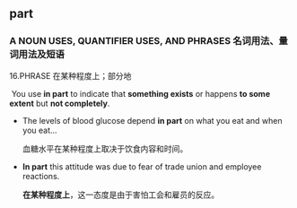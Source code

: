 ## part

### A NOUN USES, QUANTIFIER USES, AND PHRASES 名词用法、量词用法及短语

16.PHRASE 在某种程度上；部分地

​	You use **in part** to indicate that **something exists** or happens **to some extent** but **not completely**.

- The levels of blood glucose depend **in part** on what you eat and when you eat...

  血糖水平在某种程度上取决于饮食内容和时间。

- **In part** this attitude was due to fear of trade union and employee reactions.

  **在某种程度上**，这一态度是由于害怕工会和雇员的反应。
